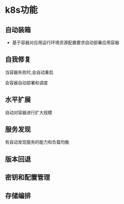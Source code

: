 # k8s功能

## 自动装箱

- 基于容器对应用运行环境资源配置要求自动部署应用容器

## 自我修复

当容器失败时,会自动重启

会容器自动部署和调度

## 水平扩展

自动对容器进行扩大规模



## 服务发现

有自动发现服务的能力和负载均衡



## 版本回退

## 密钥和配置管理 

## 存储编排



